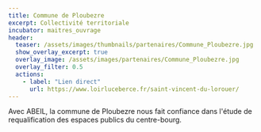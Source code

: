 ```yaml
---
title: Commune de Ploubezre
excerpt: Collectivité territoriale
incubator: maitres_ouvrage
header:
  teaser: /assets/images/thumbnails/partenaires/Commune_Ploubezre.jpg
  show_overlay_excerpt: true
  overlay_image: /assets/images/partenaires/Commune_Ploubezre.jpg
  overlay_filter: 0.5
  actions:
    - label: "Lien direct"
      url: https://www.loirluceberce.fr/saint-vincent-du-lorouer/
---
```


Avec ABEIL, la commune de Ploubezre nous fait confiance dans l'étude de requalification des espaces publics du centre-bourg.
